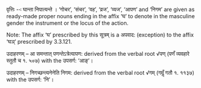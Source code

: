 




वृत्तिः --ः घान्ता निपात्यन्ते । ‘गोचर’, ‘संचर’, ‘वह’, ‘व्रज’, ‘व्यज’, ‘आपण’ and ‘निगम’ are given as ready-made proper nouns ending in the affix ‘घ’ to denote in the masculine gender the instrument or the locus of the action.

Note: The affix ‘घ’ prescribed by this सूत्रम् is a अपवाद: (exception) to the affix ‘घञ्’ prescribed by 3.3.121.


उदाहरणम् – आ समन्तात् पणन्तेऽत्रेत्यापण: derived from the verbal root √पण् (पणँ व्यवहारे स्तुतौ च १. ५०७) with the उपसर्ग: ‘आङ्’।


उदाहरणम् – निगच्छन्त्यनेनेति निगम: derived from the verbal root √गम् (गमॢँ गतौ १. ११३७) with the उपसर्ग: ‘नि’।

